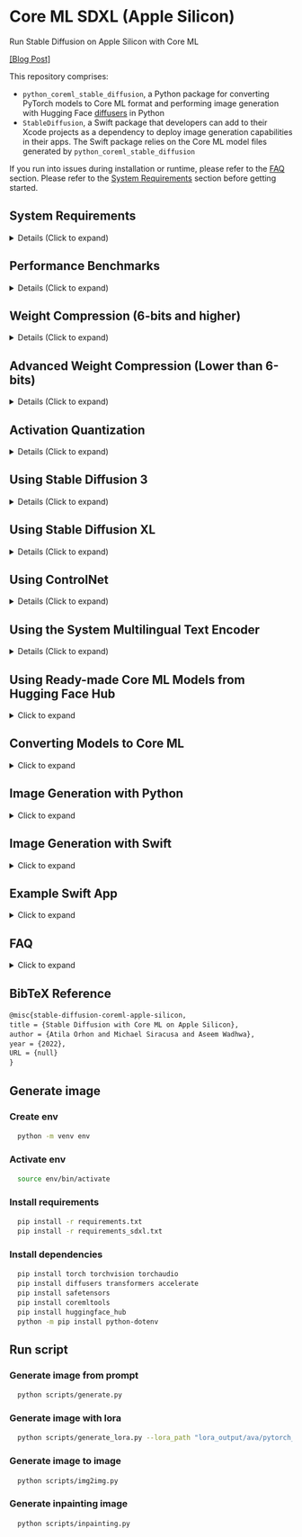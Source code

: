 # Core ML SDXL (Apple Silicon)

Run Stable Diffusion on Apple Silicon with Core ML

[\[Blog Post\]](https://machinelearning.apple.com/research/stable-diffusion-coreml-apple-silicon)

This repository comprises:

- `python_coreml_stable_diffusion`, a Python package for converting PyTorch models to Core ML format and performing
  image generation with Hugging Face [diffusers](https://github.com/huggingface/diffusers) in Python
- `StableDiffusion`, a Swift package that developers can add to their Xcode projects as a dependency to deploy image
  generation capabilities in their apps. The Swift package relies on the Core ML model files generated by
  `python_coreml_stable_diffusion`

If you run into issues during installation or runtime, please refer to the [FAQ](#faq) section. Please refer to
the [System Requirements](#system-requirements) section before getting started.

## <a name="system-requirements"></a> System Requirements

<details>
  <summary> Details (Click to expand) </summary>

Model Conversion:

 macOS | Python | coremltools |
:-----:|:------:|:-----------:|
 13.1  |  3.8   |     7.0     |

Project Build:

 macOS | Xcode | Swift |
:-----:|:-----:|:-----:|
 13.1  | 14.3  |  5.8  |

Target Device Runtime:

 macOS | iPadOS, iOS |
:-----:|:-----------:|
 13.1  |    16.2     |

Target Device Runtime ([With Memory Improvements](#compression-6-bits-and-higher)):

 macOS | iPadOS, iOS |
:-----:|:-----------:|
 14.0  |    17.0     |

Target Device Hardware Generation:

 Mac | iPad | iPhone |
:---:|:----:|:------:|
 M1  |  M1  |  A14   |

</details>

## <a name="performance-benchmark"></a> Performance Benchmarks

<details>
  <summary> Details (Click to expand) </summary>


[`stabilityai/stable-diffusion-2-1-base`](https://huggingface.co/apple/coreml-stable-diffusion-2-1-base) (512x512)

| Device            | `--compute-unit` | `--attention-implementation` | End-to-End Latency (s) | Diffusion Speed (iter/s) |
|-------------------|------------------|------------------------------|------------------------|--------------------------|
| iPhone 12 Mini    | `CPU_AND_NE`     | `SPLIT_EINSUM_V2`            | 18.5*                  | 1.44                     |
| iPhone 12 Pro Max | `CPU_AND_NE`     | `SPLIT_EINSUM_V2`            | 15.4                   | 1.45                     |
| iPhone 13         | `CPU_AND_NE`     | `SPLIT_EINSUM_V2`            | 10.8*                  | 2.53                     |
| iPhone 13 Pro Max | `CPU_AND_NE`     | `SPLIT_EINSUM_V2`            | 10.4                   | 2.55                     |
| iPhone 14         | `CPU_AND_NE`     | `SPLIT_EINSUM_V2`            | 8.6                    | 2.57                     |
| iPhone 14 Pro Max | `CPU_AND_NE`     | `SPLIT_EINSUM_V2`            | 7.9                    | 2.69                     |
| iPad Pro (M1)     | `CPU_AND_NE`     | `SPLIT_EINSUM_V2`            | 11.2                   | 2.19                     |
| iPad Pro (M2)     | `CPU_AND_NE`     | `SPLIT_EINSUM_V2`            | 7.0                    | 3.07                     |

<details>
  <summary> Details (Click to expand) </summary>

- This benchmark was conducted by Apple and Hugging Face using public beta versions of iOS 17.0, iPadOS 17.0 and macOS
  14.0 Seed 8 in August 2023.
- The performance data was collected using the `benchmark` branch of
  the [Diffusers app](https://github.com/huggingface/swift-coreml-diffusers)
- Swift code is not fully optimized, introducing up to ~10% overhead unrelated to Core ML model execution.
- The median latency value across 5 back-to-back end-to-end executions are reported
- The image generation procedure follows the standard configuration: 20 inference steps, 512x512 output image
  resolution, 77 text token sequence length, classifier-free guidance (batch size of 2 for unet).
- The actual prompt length does not impact performance because the Core ML model is converted with a static shape that
  computes the forward pass for all of the 77 elements (`tokenizer.model_max_length`) in the text token sequence
  regardless of the actual length of the input text.
- Weights are compressed to 6 bit precision. Please refer to [this section](#compression-6-bits-and-higher) for details.
- Activations are in float16 precision for both the GPU and the Neural Engine.
- `*` indicates that
  the [reduceMemory](https://github.com/apple/ml-stable-diffusion/blob/main/swift/StableDiffusion/pipeline/StableDiffusionPipeline.swift#L91)
  option was enabled which loads and unloads models just-in-time to avoid memory shortage. This added up to 2 seconds to
  the end-to-end latency.
- In the benchmark table, we report the best performing `--compute-unit` and `--attention-implementation` values per
  device. The former does not modify the Core ML model and can be applied during runtime. The latter modifies the Core
  ML model. Note that the best performing compute unit is model version and hardware-specific.
- Note that the performance optimizations in this repository (e.g. `--attention-implementation`) are generally
  applicable to Transformers and not customized to Stable Diffusion. Better performance may be observed upon custom
  kernel tuning. Therefore, these numbers do not represent **peak** HW capability.
- Performance may vary across different versions of Stable Diffusion due to architecture changes in the model itself.
  Each reported number is specific to the model version mentioned in that context.
- Performance may vary due to factors like increased system load from other applications or suboptimal device thermal
  state.

</details>


[`stabilityai/stable-diffusion-xl-base-1.0-ios`](https://huggingface.co/apple/coreml-stable-diffusion-xl-base-ios) (
768x768)

| Device            | `--compute-unit` | `--attention-implementation` | End-to-End Latency (s) | Diffusion Speed (iter/s) |
|-------------------|------------------|------------------------------|------------------------|--------------------------|
| iPhone 12 Pro     | `CPU_AND_NE`     | `SPLIT_EINSUM`               | 116*                   | 0.50                     |
| iPhone 13 Pro Max | `CPU_AND_NE`     | `SPLIT_EINSUM`               | 86*                    | 0.68                     |
| iPhone 14 Pro Max | `CPU_AND_NE`     | `SPLIT_EINSUM`               | 77*                    | 0.83                     |
| iPhone 15 Pro Max | `CPU_AND_NE`     | `SPLIT_EINSUM`               | 31                     | 0.85                     |
| iPad Pro (M1)     | `CPU_AND_NE`     | `SPLIT_EINSUM`               | 36                     | 0.69                     |
| iPad Pro (M2)     | `CPU_AND_NE`     | `SPLIT_EINSUM`               | 27                     | 0.98                     |

<details>
  <summary> Details (Click to expand) </summary>

- This benchmark was conducted by Apple and Hugging Face using iOS 17.0.2 and iPadOS 17.0.2 in September 2023.
- The performance data was collected using the `benchmark` branch of
  the [Diffusers app](https://github.com/huggingface/swift-coreml-diffusers)
- The median latency value across 5 back-to-back end-to-end executions are reported
- The image generation procedure follows this configuration: 20 inference steps, 768x768 output image resolution, 77
  text token sequence length, classifier-free guidance (batch size of 2 for unet).
- `Unet.mlmodelc` is compressed to 4.04 bit precision following
  the [Mixed-Bit Palettization](#compression-lower-than-6-bits) algorithm recipe
  published [here](https://huggingface.co/apple/coreml-stable-diffusion-mixed-bit-palettization/blob/main/recipes/stabilityai-stable-diffusion-xl-base-1.0_palettization_recipe.json)
- All models except for `Unet.mlmodelc` are compressed to 16 bit precision
- [madebyollin/sdxl-vae-fp16-fix](https://huggingface.co/madebyollin/sdxl-vae-fp16-fix)
  by [@madebyollin](https://github.com/madebyollin) was used as the source PyTorch model for `VAEDecoder.mlmodelc` in
  order to enable float16 weight and activation quantization for the VAE model.
- `--attention-implementation SPLIT_EINSUM` is chosen in lieu of `SPLIT_EINSUM_V2` due to the prohibitively long
  compilation time of the latter
- `*` indicates that
  the [reduceMemory](https://github.com/apple/ml-stable-diffusion/blob/main/swift/StableDiffusion/pipeline/StableDiffusionPipeline.swift#L91)
  option was enabled which loads and unloads models just-in-time to avoid memory shortage. This added significant
  overhead to the end-to-end latency. Note that end-to-end latency difference between `iPad Pro (M1)` and
  `iPhone 13 Pro Max` despite identical diffusion speed.
- The actual prompt length does not impact performance because the Core ML model is converted with a static shape that
  computes the forward pass for all of the 77 elements (`tokenizer.model_max_length`) in the text token sequence
  regardless of the actual length of the input text.
- In the benchmark table, we report the best performing `--compute-unit` and `--attention-implementation` values per
  device. The former does not modify the Core ML model and can be applied during runtime. The latter modifies the Core
  ML model. Note that the best performing compute unit is model version and hardware-specific.
- Note that the performance optimizations in this repository (e.g. `--attention-implementation`) are generally
  applicable to Transformers and not customized to Stable Diffusion. Better performance may be observed upon custom
  kernel tuning. Therefore, these numbers do not represent **peak** HW capability.
- Performance may vary across different versions of Stable Diffusion due to architecture changes in the model itself.
  Each reported number is specific to the model version mentioned in that context.
- Performance may vary due to factors like increased system load from other applications or suboptimal device thermal
  state.

</details>



[`stabilityai/stable-diffusion-xl-base-1.0`](https://huggingface.co/apple/coreml-stable-diffusion-xl-base) (1024x1024)

| Device                | `--compute-unit` | `--attention-implementation` | End-to-End Latency (s) | Diffusion Speed (iter/s) |
|-----------------------|------------------|------------------------------|------------------------|--------------------------|
| MacBook Pro (M1 Max)  | `CPU_AND_GPU`    | `ORIGINAL`                   | 46                     | 0.46                     |
| MacBook Pro (M2 Max)  | `CPU_AND_GPU`    | `ORIGINAL`                   | 37                     | 0.57                     |
| Mac Studio (M1 Ultra) | `CPU_AND_GPU`    | `ORIGINAL`                   | 25                     | 0.89                     |
| Mac Studio (M2 Ultra) | `CPU_AND_GPU`    | `ORIGINAL`                   | 20                     | 1.11                     |

<details>
  <summary> Details (Click to expand) </summary>

- This benchmark was conducted by Apple and Hugging Face using public beta versions of iOS 17.0, iPadOS 17.0 and macOS
  14.0 in July 2023.
- The performance data was collected by running the `StableDiffusion` Swift pipeline.
- The median latency value across 3 back-to-back end-to-end executions are reported
- The image generation procedure follows the standard configuration: 20 inference steps, 1024x1024 output image
  resolution, classifier-free guidance (batch size of 2 for unet).
- Weights and activations are in float16 precision
- Performance may vary across different versions of Stable Diffusion due to architecture changes in the model itself.
  Each reported number is specific to the model version mentioned in that context.
- Performance may vary due to factors like increased system load from other applications or suboptimal device thermal
  state. Given these factors, we do not report sub-second variance in latency.

</details>
</details>

## <a name="compression-6-bits-and-higher"></a> Weight Compression (6-bits and higher)

<details>
  <summary> Details (Click to expand) </summary>

coremltools-7.0 supports advanced weight compression techniques
for [pruning](https://coremltools.readme.io/v7.0/docs/pruning), [palettization](https://coremltools.readme.io/v7.0/docs/palettization-overview)
and [linear 8-bit quantization](https://coremltools.readme.io/v7.0/docs/quantization-aware-training). For these
techniques, `coremltools.optimize.torch.*` includes APIs that require fine-tuning to maintain accuracy at higher
compression rates whereas `coremltools.optimize.coreml.*` includes APIs that are applied post-training and are
data-free.

We demonstrate how
data-free [post-training palettization](https://coremltools.readme.io/v7.0/docs/post-training-palettization) implemented
in `coremltools.optimize.coreml.palettize_weights` enables us to achieve greatly improved performance for Stable
Diffusion on mobile devices. This API implements the [Fast Exact k-Means](https://arxiv.org/abs/1701.07204) algorithm
for optimal weight clustering which yields more accurate palettes. Using `--quantize-nbits {2,4,6,8}`
during [conversion](#converting-models-to-coreml) is going to apply this compression to the unet and text_encoder
models.

For best results, we
recommend [training-time palettization](https://coremltools.readme.io/v7.0/docs/training-time-palettization):
`coremltools.optimize.torch.palettization.DKMPalettizer` if fine-tuning your model is feasible. This API implements
the [Differentiable k-Means (DKM)](https://machinelearning.apple.com/research/differentiable-k-means) learned
palettization algorithm. In this exercise, we stick to post-training palettization for the sake of simplicity and ease
of reproducibility.

The Neural Engine is capable of accelerating models with low-bit palettization: 1, 2, 4, 6 or 8 bits. With iOS 17 and
macOS 14, compressed weights for Core ML models can be just-in-time decompressed during runtime (as opposed to
ahead-of-time decompression upon load) to match the precision of activation tensors. This yields significant memory
savings and enables models to run on devices with smaller RAM (e.g. iPhone 12 Mini). In addition, compressed weights are
faster to fetch from memory which reduces the latency of memory bandwidth-bound layers. The just-in-time decompression
behavior depends on the compute unit, layer type and hardware generation.

| Weight Precision |  `--compute-unit`  | [`stabilityai/stable-diffusion-2-1-base`](https://huggingface.co/apple/coreml-stable-diffusion-2-1-base) generating *"a high quality photo of a surfing dog"* |
|:----------------:|:------------------:|---------------------------------------------------------------------------------------------------------------------------------------------------------------|
|      6-bit       | cpuAndNeuralEngine | <img src="assets/palette6_cpuandne_readmereel.png">                                                                                                           |
|      16-bit      | cpuAndNeuralEngine | <img src="assets/float16_cpuandne_readmereel.png">                                                                                                            |
|      16-bit      |     cpuAndGPU      | <img src="assets/float16_gpu_readmereel.png">                                                                                                                 |

Note that there are minor differences across 16-bit (float16) and 6-bit results. These differences are comparable to the
differences across float16 and float32 or differences across compute units as exemplified above. We recommend a minimum
of 6 bits for palettizing Stable Diffusion. Smaller number of bits (1, 2 and 4) will require either fine-tuning or
advanced palettization techniques such as [MBP](#compression-lower-than-6-bits).

Resources:

- [Core ML Tools Docs: Optimizing Models](https://coremltools.readme.io/v7.0/docs/optimizing-models)
- [WWDC23 Session Video: Use Core ML Tools for machine learning model compression](https://developer.apple.com/videos/play/wwdc2023/10047)

</details>

## <a name="compression-lower-than-6-bits"></a> Advanced Weight Compression (Lower than 6-bits)

<details>
  <summary> Details (Click to expand) </summary>

This section describes an advanced compression algorithm
called [Mixed-Bit Palettization (MBP)](https://huggingface.co/blog/stable-diffusion-xl-coreml#what-is-mixed-bit-palettization)
built on top of
the [Post-Training Weight Palettization tools](https://apple.github.io/coremltools/docs-guides/source/post-training-palettization.html)
and using
the [Weights Metadata API](https://apple.github.io/coremltools/docs-guides/source/mlmodel-utilities.html#get-weights-metadata)
from [coremltools](https://github.com/apple/coremltools).

MBP builds a per-layer "palettization recipe" by picking a suitable number of bits among the Neural Engine supported
bit-widths of 1, 2, 4, 6 and 8 in order to achieve the minimum average bit-width while maintaining a desired level of
signal strength. The signal strength is measured by comparing the compressed model's output to that of the original
float16 model. Given the same random seed and text prompts, PSNR between denoised latents is computed. The compression
rate will depend on the model version as well as the tolerance for signal loss (drop in PSNR) since this algorithm is
adaptive.

|                                       3.41-bit                                        |                                       4.50-bit                                        |                                       6.55-bit                                        |                                      16-bit (original)                                       |
|:-------------------------------------------------------------------------------------:|:-------------------------------------------------------------------------------------:|:-------------------------------------------------------------------------------------:|:--------------------------------------------------------------------------------------------:|
| <img src="assets/mbp/a_high_quality_photo_of_a_surfing_dog.7667.final_3.41-bits.png"> | <img src="assets/mbp/a_high_quality_photo_of_a_surfing_dog.7667.final_4.50-bits.png"> | <img src="assets/mbp/a_high_quality_photo_of_a_surfing_dog.7667.final_6.55-bits.png"> | <img src="assets/mbp/a_high_quality_photo_of_a_surfing_dog.7667.final_float16_original.png"> |

For example, the original
float16 [stabilityai/stable-diffusion-xl-base-1.0](https://huggingface.co/stabilityai/stable-diffusion-xl-base-1.0)
model has an ~82 dB signal strength. Naively
applying [linear 8-bit quantization](https://coremltools.readme.io/docs/data-free-quantization) to the Unet model drops
the signal to ~65 dB. Instead, applying MBP yields an average of 2.81-bits quantization while maintaining a signal
strength of ~67 dB. This technique generally yields better results compared to using `--quantize-nbits` during model
conversion but requires a "pre-analysis" run that takes up to a few hours on a single GPU (`mps` or `cuda`).

Here is the signal strength (PSNR in dB) versus model size reduction (% of float16 size) for
`stabilityai/stable-diffusion-xl-base-1.0`. The `{1,2,4,6,8}-bit` curves are generated by progressively palettizing more
layers using a palette with fixed number of bits. The layers were ordered in ascending order of their isolated impact to
end-to-end signal strength so the cumulative compression's impact is delayed as much as possible. The mixed-bit curve is
based on falling back to a higher number of bits as soon as a layer's isolated impact to end-to-end signal integrity
drops below a threshold. Note that all curves based on palettization outperform linear 8-bit quantization at the same
model size except for 1-bit.

<img src="assets/mbp/stabilityai_stable-diffusion-xl-base-1.0_psnr_vs_size.png" width="640">

Here are the steps for applying this technique on another model version:

**Step 1:** Run the pre-analysis script to generate "recipes" with varying signal strength:

```python
python - m
python_coreml_stable_diffusion.mixed_bit_compression_pre_analysis - -model - version < model - version > -o < output - dir >
```

For popular base models, you may find the pre-computed pre-analysis
results [here](https://huggingface.co/apple/coreml-stable-diffusion-mixed-bit-palettization/tree/main/recipes).
Fine-tuned models models are likely to honor the recipes of their corresponding base models but this is untested.

**Step 2:** The resulting JSON file from Step 1 will list "baselines", e.g.:

```json
{
  "model_version": "stabilityai/stable-diffusion-xl-base-1.0",
  "baselines": {
    "original": 82.2,
    "linear_8bit": 66.025,
    "recipe_6.55_bit_mixedpalette": 79.9,
    "recipe_5.52_bit_mixedpalette": 78.2,
    "recipe_4.89_bit_mixedpalette": 76.8,
    "recipe_4.41_bit_mixedpalette": 75.5,
    "recipe_4.04_bit_mixedpalette": 73.2,
    "recipe_3.67_bit_mixedpalette": 72.2,
    "recipe_3.32_bit_mixedpalette": 71.4,
    "recipe_3.19_bit_mixedpalette": 70.4,
    "recipe_3.08_bit_mixedpalette": 69.6,
    "recipe_2.98_bit_mixedpalette": 68.6,
    "recipe_2.90_bit_mixedpalette": 67.8,
    "recipe_2.83_bit_mixedpalette": 67.0,
    "recipe_2.71_bit_mixedpalette": 66.3
  }
}
```

Among these baselines, select a recipe based on your desired signal strength. We recommend palettizing to ~4 bits
depending on the use case even if the signal integrity for lower bit values are higher than the linear 8-bit
quantization baseline.

Finally, apply the selected recipe to the float16 Core ML model as follows:

```python
python - m
python_coreml_stable_diffusion.mixed_bit_compression_apply - -mlpackage - path < path - to - float16 - unet - mlpackage > -o < output - dir > --pre - analysis - json - path < path - to - -pre - analysis - json > --selected - recipe < selected - recipe - string - key >
```

An example `<selected-recipe-string-key>` would be `"recipe_4.50_bit_mixedpalette"` which achieves an average of
4.50-bits compression (compressed from ~5.2GB to ~1.46GB for SDXL). Please note that signal strength does not directly
map to image-text alignment. Always verify that your MBP-compressed model variant is accurately generating images for
your test prompts.

</details>

## <a name="activation-quant"></a> Activation Quantization

<details>
  <summary> Details (Click to expand) </summary>

On newer hardware with A17 Pro or M4 chips, such as the iPhone 15 Pro, quantizing both activations and weight to int8
can leverage optimized compute on the Neural Engine which can be used to improve runtime latency in compute-bound
models.

In this section, we demonstrate how to
apply [Post Training Activation Quantization](https://apple.github.io/coremltools/docs-guides/source/opt-quantization-algos.html#post-training-data-calibration-activation-quantization),
using calibration data, on Stable Diffusion UNet model.

Similar to Mixed-Bit Palettization (MBP)
described [above](#a-namecompression-lower-than-6-bitsa-advanced-weight-compression-lower-than-6-bits), first, a
per-layer analysis is run to determine which intermediate activations are more sensitive to 8-bit compression.
Less sensitive layers are weight and activation quantized (W8A8), whereas more sensitive layers are only weight
quantized (W8A16).

Here are the steps for applying this technique:

**Step 1:** Generate calibration data

```python
python - m
python_coreml_stable_diffusion.activation_quantization - -model - version < model - version > --generate - calibration - data - o < output - dir >
```

A set of calibration text prompts are run through StableDiffusionPipeline and UNet model inputs are recorded and stored
as pickle files in `calibration_data_<model-version>` folder inside specified output directory.

**Step 2:** Run layer-wise sensitivity analysis

```python
python - m
python_coreml_stable_diffusion.activation_quantization - -model - version < model - version > --layerwise - sensitivity - -calibration - nsamples < num - samples > -o < output - dir >
```

This will run the analysis on all Convolutional and Attention (Einsum) modules in the model.
For each module, a compressed version is generated by quantizing only that layer’s weights and activations.
Then the PSNR between the outputs of the compressed and original model is calculated, using the same random seed and
text prompts.

This analysis takes up to a few hours on a single GPU (cuda). The number of calibration samples used to quantize the
model can be reduced to speed up the process.

The resulting JSON file looks like this:

```json
{
  "conv": {
    "conv_in": 30.74,
    "down_blocks.0.attentions.0.proj_in": 38.93,
    "down_blocks.0.attentions.0.transformer_blocks.0.attn1.to_q": 48.15,
    "down_blocks.0.attentions.0.transformer_blocks.0.attn1.to_k": 50.13,
    "down_blocks.0.attentions.0.transformer_blocks.0.attn1.to_v": 45.70,
    "down_blocks.0.attentions.0.transformer_blocks.0.attn1.to_out.0": 39.56,
    ...
  },
  "einsum": {
    "down_blocks.0.attentions.0.transformer_blocks.0.attn1.einsum": 25.34,
    "down_blocks.0.attentions.0.transformer_blocks.0.attn2.einsum": 31.76,
    "down_blocks.0.attentions.1.transformer_blocks.0.attn1.einsum": 23.40,
    "down_blocks.0.attentions.1.transformer_blocks.0.attn2.einsum": 31.56,
    ...
  },
  "model_version": "stabilityai/stable-diffusion-2-1-base"
}
```

**Step 3:** Generate quantized model

Using calibration data and layer-wise sensitivity the quantized CoreML model can be generated as follows:

```python
python - m
python_coreml_stable_diffusion.activation_quantization - -model - version < model - version > --quantize - pytorch - -conv - psnr
38 - -attn - psnr
26 - o < output - dir >
```

The PSNR thresholds determine which layers will be activation quantized. This number can be tuned to trade-off between
output quality and inference latency.

</details>

## <a name="using-stable-diffusion-3"></a> Using Stable Diffusion 3

<details>
  <summary> Details (Click to expand) </summary>

### Model Conversion

Stable Diffusion 3 uses some new and some old models to run. For the text encoders, the conversion can be done using a
similar command as before with the `--sd3-version` flag.

```bash
python -m python_coreml_stable_diffusion.torch2coreml --model-version stabilityai/stable-diffusion-3-medium --bundle-resources-for-swift-cli --convert-text-encoder --sd3-version -o <output-dir>
```

For the new models (MMDiT, a new VAE with 16 channels, and the T5 text encoder), there are a number of new CLI flags
that utilize the [DiffusionKit](https://www.github.com/argmaxinc/DiffusionKit) repo:

- `--sd3-version`: Indicates to the converter to treat this as a Stable Diffusion 3 model
- `--convert-mmdit`: Convert the MMDiT model
- `--convert-vae-decoder`: Convert the new VAE model (this will use the 16 channel version if --sd3-version is set)
- `--include-t5`: Downloads and includes a pre-converted T5 text encoder in the conversion

e.g.:

```bash
python -m python_coreml_stable_diffusion.torch2coreml --model-version stabilityai/stable-diffusion-3-medium --bundle-resources-for-swift-cli --convert-vae-decoder --convert-mmdit  --include-t5 --sd3-version -o <output-dir>
```

To convert the full pipeline with at 1024x1024 resolution, the following command may be used:

```bash
python -m python_coreml_stable_diffusion.torch2coreml --model-version stabilityai/stable-diffusion-3-medium --bundle-resources-for-swift-cli --convert-text-encoder --convert-vae-decoder --convert-mmdit --include-t5 --sd3-version --latent-h 128 --latent-w 128 -o <output-dir>
```

Keep in mind that the MMDiT model is quite large and will require increasingly more memory and time to convert as the
latent resolution increases.

Also note that currently the MMDiT model requires fp32 and therefore only supports `CPU_AND_GPU` compute units and
`ORIGINAL` attention implementation (the default for this pipeline).

### Swift Inference

Swift inference for Stable Diffusion 3 is similar to the previous versions. The only difference is that the `--sd3` flag
should be used to indicate that the model is a Stable Diffusion 3 model.

```bash
swift run StableDiffusionSample <prompt> --resource-path <output-mlpackages-directory/Resources> --output-path <output-dir> --compute-units cpuAndGPU --sd3
```

</details>

## <a name="using-stable-diffusion-xl"></a> Using Stable Diffusion XL

<details>
  <summary> Details (Click to expand) </summary>

### Model Conversion

e.g.:

```bash
python -m python_coreml_stable_diffusion.torch2coreml --convert-unet --convert-vae-decoder --convert-text-encoder --xl-version --model-version stabilityai/stable-diffusion-xl-base-1.0 --refiner-version stabilityai/stable-diffusion-xl-refiner-1.0 --bundle-resources-for-swift-cli --attention-implementation {ORIGINAL,SPLIT_EINSUM} -o <output-dir>
```

- `--xl-version`: Additional argument to pass to the conversion script when specifying an XL model
- `--refiner-version`: Additional argument to pass to the conversion script when specifying an XL refiner model,
  required
  for ["Ensemble of Expert Denoisers"](https://huggingface.co/docs/diffusers/main/en/api/pipelines/stable_diffusion/stable_diffusion_xl#1-ensemble-of-expert-denoisers)
  inference.
- `--attention-implementation`: `ORIGINAL` is recommended for `cpuAndGPU` for deployment on Mac
- `--attention-implementation`: `SPLIT_EINSUM` is recommended for `cpuAndNeuralEngine` for deployment on iPhone & iPad
- `--attention-implementation`: `SPLIT_EINSUM_V2` is not recommended for Stable Diffusion XL because of prohibitively
  long compilation time
- **Tip:** Adding `--latent-h 96 --latent-w 96` is recommended for iOS and iPadOS deployment which leads to 768x768
  generation as opposed to the default 1024x1024.
- **Tip:** Due to known float16 overflow issues in the original Stable Diffusion XL
  VAE, [the model conversion script enforces float32 precision](https://github.com/apple/ml-stable-diffusion/blob/main/python_coreml_stable_diffusion/torch2coreml.py#L486).
  Using a custom VAE version such
  as [madebyollin/sdxl-vae-fp16-fix](https://huggingface.co/madebyollin/sdxl-vae-fp16-fix)
  by [@madebyollin](https://github.com/madebyollin) via `--custom-vae-version madebyollin/sdxl-vae-fp16-fix` will
  restore the default float16 precision for VAE.

### Swift Inference

```bash
swift run StableDiffusionSample <prompt> --resource-path <output-mlpackages-directory/Resources> --output-path <output-dir> --compute-units {cpuAndGPU,cpuAndNeuralEngine} --xl
```

- Only the `base` model is required, `refiner` model is optional and will be used by default if provided in the resource
  directory
- ControlNet for XL is not yet supported

### Python Inference

```bash
python -m python_coreml_stable_diffusion.pipeline --prompt <prompt> --compute-unit {CPU_AND_GPU,CPU_AND_NE} -o <output-dir> -i <output-mlpackages-directory/Resources> --model-version stabilityai/stable-diffusion-xl-base-1.0
```

- `refiner` model is not yet supported
- ControlNet for XL is not yet supported

</details>

## <a name="using-controlnet"></a> Using ControlNet

<details>
  <summary> Details (Click to expand) </summary>

Example results using the prompt *"a high quality photo of a surfing dog"* conditioned on the scribble (leftmost):

<img src="assets/controlnet_readme_reel.png">

[ControlNet](https://huggingface.co/lllyasviel/ControlNet) allows users to condition image generation with Stable
Diffusion on signals such as edge maps, depth maps, segmentation maps, scribbles and pose. Thanks
to [@ryu38's contribution](https://github.com/apple/ml-stable-diffusion/pull/153), both the Python CLI and the Swift
package support ControlNet models. Please refer to [this section](#converting-models-to-coreml) for details on setting
up Stable Diffusion with ControlNet.

Note that ControlNet is not yet supported for Stable Diffusion XL.

</details>

## <a name="system-multilingual-text-encoder"></a> Using the System Multilingual Text Encoder

<details>
  <summary> Details (Click to expand) </summary>

With iOS 17 and macOS 14, `NaturalLanguage` framework introduced
the [NLContextualEmbedding](https://developer.apple.com/documentation/naturallanguage/nlcontextualembedding) which
provides Transformer-based textual embeddings for Latin (20 languages), Cyrillic (4 languages) and CJK (3 languages)
scripts. The WWDC23 session
titled [Explore Natural Language multilingual models](https://developer.apple.com/videos/play/wwdc2023/10042)
demonstrated how this powerful new model can be used by developers to train downstream tasks such as multilingual image
generation with Stable Diffusion.

The code to reproduce this demo workflow is made available in this repository. There are several ways in which this
workflow can be implemented. Here is an example:

**Step 1:** Curate an image-text dataset with the desired languages.

**Step 2:** Pre-compute the NLContextualEmbedding values and replace the text strings with these embedding vectors in
your dataset.

**Step 3:** Fine-tune a base model from Hugging Face Hub that is compatible with
the [StableDiffusionPipeline](https://huggingface.co/docs/diffusers/api/pipelines/stable_diffusion/overview) by using
your new dataset and replacing the default text_encoder with your pre-computed NLContextualEmbedding values.

**Step 4:** In order to be able to swap the text_encoder of a base model without training new layers, the base model's
`text_encoder.hidden_size` must match that of NLContextualEmbedding. If it doesn't, you will need to train a linear
projection layer to map between the two dimensionalities. After fine-tuning, this linear layer should be converted to
CoreML as follows:

```shell
python -m python_coreml_stable_diffusion.multilingual_projection --input-path <path-to-projection-torchscript> --output-dir <output-dir>
```

The command above will yield a `MultilingualTextEncoderProjection.mlmodelc` file under `--output-dir` and this should be
colocated with the rest of the Core ML model assets that were generated through `--bundle-resources-for-swift-cli`.

**Step 5:** The multilingual system text encoder can now be invoked by setting `useMultilingualTextEncoder` to true when
initializing a pipeline or setting `--use-multilingual-text-encoder` in the CLI. Note that the model assets are
distributed over-the-air so the first invocation will trigger asset downloads which is less than 100MB.

Resources:

- [WWDC23 Session Video: Explore Natural Language multilingual models](https://developer.apple.com/videos/play/wwdc2023/10042)
- [NLContextualEmbedding API Documentation](https://developer.apple.com/documentation/naturallanguage/nlcontextualembedding)

</details>

## <a name="using-converted-weights"></a> Using Ready-made Core ML Models from Hugging Face Hub

<details>
  <summary> Click to expand </summary>

🤗 Hugging Face ran the [conversion procedure](#converting-models-to-coreml) on the following models and made the Core ML
weights publicly available on the Hub. If you would like to convert a version of Stable Diffusion that is not already
available on the Hub, please refer to the [Converting Models to Core ML](#converting-models-to-coreml).

* 6-bit quantized models (suitable for iOS 17 and macOS 14):
    - [`CompVis/stable-diffusion-v1-4`](https://huggingface.co/apple/coreml-stable-diffusion-1-4-palettized)
    - [`runwayml/stable-diffusion-v1-5`](https://huggingface.co/apple/coreml-stable-diffusion-v1-5-palettized)
    - [`stabilityai/stable-diffusion-2-base`](https://huggingface.co/apple/coreml-stable-diffusion-2-base-palettized)
    - [
      `stabilityai/stable-diffusion-2-1-base`](https://huggingface.co/apple/coreml-stable-diffusion-2-1-base-palettized)

* Mixed-bit quantized models

- [
  `stabilityai/stable-diffusion-xl-base-1.0`](https://huggingface.co/apple/coreml-stable-diffusion-mixed-bit-palettization)
- [`stabilityai/stable-diffusion-xl-base-1.0-ios`](https://huggingface.co/apple/coreml-stable-diffusion-xl-base-ios)

* Uncompressed models:
    - [`CompVis/stable-diffusion-v1-4`](https://huggingface.co/apple/coreml-stable-diffusion-v1-4)
    - [`runwayml/stable-diffusion-v1-5`](https://huggingface.co/apple/coreml-stable-diffusion-v1-5)
    - [`stabilityai/stable-diffusion-2-base`](https://huggingface.co/apple/coreml-stable-diffusion-2-base)
    - [`stabilityai/stable-diffusion-2-1-base`](https://huggingface.co/apple/coreml-stable-diffusion-2-1-base)
    - [`stabilityai/stable-diffusion-xl-base-1.0`](https://huggingface.co/apple/coreml-stable-diffusion-xl-base)
    - [
      `stabilityai/stable-diffusion-xl-{base+refiner}-1.0`](https://huggingface.co/apple/coreml-stable-diffusion-xl-base-with-refiner)
    - [`stabilityai/stable-diffusion-3-medium`](https://huggingface.co/stabilityai/stable-diffusion-3-medium)

If you want to use any of those models you may download the weights and proceed
to [generate images with Python](#image-generation-with-python) or [Swift](#image-generation-with-swift).

There are several variants in each model repository. You may clone the whole repos using `git` and `git lfs` to download
all variants, or selectively download the ones you need.

To clone the repos using `git`, please follow this process:

**Step 1:** Install the `git lfs` extension for your system.

`git lfs` stores large files outside the main git repo, and it downloads them from the appropriate server after you
clone or checkout. It is available in most package managers, check [the installation page](https://git-lfs.com) for
details.

**Step 2:** Enable `git lfs` by running this command once:

```bash
git lfs install
```

**Step 3:** Use `git clone` to download a copy of the repo that includes all model variants. For Stable Diffusion
version 1.4, you'd issue the following command in your terminal:

```bash
git clone https://huggingface.co/apple/coreml-stable-diffusion-v1-4
```

If you prefer to download specific variants instead of cloning the repos, you can use the `huggingface_hub` Python
library. For example, to do generation in Python using the `ORIGINAL` attention implementation (
read [this section](#converting-models-to-coreml) for details), you could use the following helper code:

```Python
from huggingface_hub import snapshot_download
from pathlib import Path

repo_id = "apple/coreml-stable-diffusion-v1-4"
variant = "original/packages"

model_path = Path("./models") / (repo_id.split("/")[-1] + "_" + variant.replace("/", "_"))
snapshot_download(repo_id, allow_patterns=f"{variant}/*", local_dir=model_path, local_dir_use_symlinks=False)
print(f"Model downloaded at {model_path}")
```

`model_path` would be the path in your local filesystem where the checkpoint was saved. Please, refer
to [this post](https://huggingface.co/blog/diffusers-coreml) for additional details.

</details>

## <a name="converting-models-to-coreml"></a> Converting Models to Core ML

<details>
  <summary> Click to expand </summary>

**Step 1:** Create a Python environment and install dependencies:

```bash
conda create -n coreml_stable_diffusion python=3.8 -y
conda activate coreml_stable_diffusion
cd /path/to/cloned/ml-stable-diffusion/repository
pip install -e .
```

**Step 2:** Log in to or register for your [Hugging Face account](https://huggingface.co), generate
a [User Access Token](https://huggingface.co/settings/tokens) and use this token to set up Hugging Face API access by
running `huggingface-cli login` in a Terminal window.

**Step 3:** Navigate to the version of Stable Diffusion that you would like to use
on [Hugging Face Hub](https://huggingface.co/models?search=stable-diffusion) and accept its Terms of Use. The default
model version is [CompVis/stable-diffusion-v1-4](https://huggingface.co/CompVis/stable-diffusion-v1-4). The model
version may be changed by the user as described in the next step.

**Step 4:** Execute the following command from the Terminal to generate Core ML model files (`.mlpackage`)

```shell
python -m python_coreml_stable_diffusion.torch2coreml --convert-unet --convert-text-encoder --convert-vae-decoder --convert-safety-checker --model-version <model-version-string-from-hub> -o <output-mlpackages-directory>
```

**WARNING:** This command will download several GB worth of PyTorch checkpoints from Hugging Face. Please ensure that
you are on Wi-Fi and have enough disk space.

This generally takes 15-20 minutes on an M1 MacBook Pro. Upon successful execution, the 4 neural network models that
comprise Stable Diffusion will have been converted from PyTorch to Core ML (`.mlpackage`) and saved into the specified
`<output-mlpackages-directory>`. Some additional notable arguments:

- `--model-version`: The model version name as published on
  the [Hugging Face Hub](https://huggingface.co/models?search=stable-diffusion)

- `--refiner-version`: The refiner version name as published on
  the [Hugging Face Hub](https://huggingface.co/models?search=stable-diffusion). This is optional and if specified, this
  argument will convert and bundle the refiner unet alongside the model unet.

- `--bundle-resources-for-swift-cli`: Compiles all 4 models and bundles them along with necessary resources for text
  tokenization into `<output-mlpackages-directory>/Resources` which should provided as input to the Swift package. This
  flag is not necessary for the diffusers-based Python
  pipeline. [However using these compiled models in Python will significantly speed up inference](https://apple.github.io/coremltools/docs-guides/source/model-prediction.html#why-use-a-compiled-model).

- `--quantize-nbits`: Quantizes the weights of unet and text_encoder models down to 2, 4, 6 or 8 bits using a globally
  optimal k-means clustering algorithm. By default all models are weight-quantized to 16 bits even if this argument is
  not specified. Please refer to [this section](#compression-6-bits-and-higher for details and further guidance on
  weight compression.

- `--chunk-unet`: Splits the Unet model in two approximately equal chunks (each with less than 1GB of weights) for
  mobile-friendly deployment. This is **required** for Neural Engine deployment on iOS and iPadOS if weights are not
  quantized to 6-bits or less (`--quantize-nbits {2,4,6}`). This is not required for macOS. Swift CLI is able to consume
  both the chunked and regular versions of the Unet model but prioritizes the former. Note that chunked unet is not
  compatible with the Python pipeline because Python pipeline is intended for macOS only.

- `--attention-implementation`: Defaults to `SPLIT_EINSUM` which is the implementation described
  in [Deploying Transformers on the Apple Neural Engine](https://machinelearning.apple.com/research/neural-engine-transformers).
  `--attention-implementation SPLIT_EINSUM_V2` yields 10-30% improvement for mobile devices, still targeting the Neural
  Engine. `--attention-implementation ORIGINAL` will switch to an alternative implementation that should be used for CPU
  or GPU deployment on some Mac devices. Please refer to the [Performance Benchmark](#performance-benchmark) section for
  further guidance.

- `--check-output-correctness`: Compares original PyTorch model's outputs to final Core ML model's outputs. This flag
  increases RAM consumption significantly so it is recommended only for debugging purposes.

- `--convert-controlnet`: Converts ControlNet models specified after this option. This can also convert multiple models
  if you specify like `--convert-controlnet lllyasviel/sd-controlnet-mlsd lllyasviel/sd-controlnet-depth`.

- `--unet-support-controlnet`: enables a converted UNet model to receive additional inputs from ControlNet. This is
  required for generating image with using ControlNet and saved with a different name, `*_control-unet.mlpackage`,
  distinct from normal UNet. On the other hand, this UNet model can not work without ControlNet. Please use normal UNet
  for just txt2img.

- `--unet-batch-one`: use a batch size of one for the unet, this is needed if you do not want to do classifier free
  guidance, i.e. using a `guidance-scale` of less than one.

- `--convert-vae-encoder`: not required for text-to-image applications. Required for image-to-image applications in
  order to map the input image to the latent space.

</details>

## <a name="image-generation-with-python"></a> Image Generation with Python

<details>
  <summary> Click to expand </summary>

Run text-to-image generation using the example Python pipeline based
on [diffusers](https://github.com/huggingface/diffusers):

```shell
python -m python_coreml_stable_diffusion.pipeline --prompt "a photo of an astronaut riding a horse on mars" -i <core-ml-model-directory> -o </path/to/output/image> --compute-unit ALL --seed 93
```

Please refer to the help menu for all available arguments: `python -m python_coreml_stable_diffusion.pipeline -h`. Some
notable arguments:

- `-i`: Should point to the `-o` directory from Step 4 of [Converting Models to Core ML](#converting-models-to-coreml)
  section from above. If you specified `--bundle-resources-for-swift-cli` during conversion, then use the resulting
  `Resources` folder (which holds the compiled `.mlmodelc`
  files). [The compiled models load much faster after first use](https://apple.github.io/coremltools/docs-guides/source/model-prediction.html#why-use-a-compiled-model).
- `--model-version`: If you overrode the default model version while converting models to Core ML, you will need to
  specify the same model version here.
- `--compute-unit`: Note that the most performant compute unit for this particular implementation may differ across
  different hardware. `CPU_AND_GPU` or `CPU_AND_NE` may be faster than `ALL`. Please refer to
  the [Performance Benchmark](#performance-benchmark) section for further guidance.
- `--scheduler`: If you would like to experiment with different schedulers, you may specify it here. For available
  options, please see the help menu. You may also specify a custom number of inference steps by `--num-inference-steps`
  which defaults to 50.
- `--controlnet`: ControlNet models specified with this option are used in image generation. Use this option in the
  format `--controlnet lllyasviel/sd-controlnet-mlsd lllyasviel/sd-controlnet-depth` and make sure to use
  `--controlnet-inputs` in conjunction.
- `--controlnet-inputs`: Image inputs corresponding to each ControlNet model. Please provide image paths in same order
  as models in `--controlnet`, for example: `--controlnet-inputs image_mlsd image_depth`.
- `--unet-batch-one`: Do not batch unet predictions for the prompt and negative prompt. This requires the unet has been
  converted with a batch size of one, see `--unet-batch-one` option in conversion script.

</details>

## <a name="image-gen-swift"></a> Image Generation with Swift

<details>
  <summary> Click to expand </summary>

### Example CLI Usage

```shell
swift run StableDiffusionSample "a photo of an astronaut riding a horse on mars" --resource-path <output-mlpackages-directory>/Resources/ --seed 93 --output-path </path/to/output/image>
```

The output will be named based on the prompt and random seed:
e.g. `</path/to/output/image>/a_photo_of_an_astronaut_riding_a_horse_on_mars.93.final.png`

Please use the `--help` flag to learn about batched generation and more.

### Example Library Usage

```swift
import StableDiffusion
...
let pipeline = try StableDiffusionPipeline(resourcesAt: resourceURL)
pipeline.loadResources()
let image = try pipeline.generateImages(prompt: prompt, seed: seed).first
```

On iOS, the `reduceMemory` option should be set to `true` when constructing `StableDiffusionPipeline`

### Swift Package Details

This Swift package contains two products:

- `StableDiffusion` library
- `StableDiffusionSample` command-line tool

Both of these products require the Core ML models and tokenization resources to be supplied. When specifying resources
via a directory path that directory must contain the following:

- `TextEncoder.mlmodelc` or `TextEncoder2.mlmodelc (text embedding model)
- `Unet.mlmodelc` or `UnetChunk1.mlmodelc` & `UnetChunk2.mlmodelc` (denoising autoencoder model)
- `VAEDecoder.mlmodelc` (image decoder model)
- `vocab.json` (tokenizer vocabulary file)
- `merges.text` (merges for byte pair encoding file)

Optionally, for image2image, in-painting, or similar:

- `VAEEncoder.mlmodelc` (image encoder model)

Optionally, it may also include the safety checker model that some versions of Stable Diffusion include:

- `SafetyChecker.mlmodelc`

Optionally, for the SDXL refiner:

- `UnetRefiner.mlmodelc` (refiner unet model)

Optionally, for ControlNet:

- `ControlledUNet.mlmodelc` or `ControlledUnetChunk1.mlmodelc` & `ControlledUnetChunk2.mlmodelc` (enabled to receive
  ControlNet values)
- `controlnet/` (directory containing ControlNet models)
    - `LllyasvielSdControlnetMlsd.mlmodelc` (for example, from lllyasviel/sd-controlnet-mlsd)
    - `LllyasvielSdControlnetDepth.mlmodelc` (for example, from lllyasviel/sd-controlnet-depth)
    - Other models you converted

Note that the chunked version of Unet is checked for first. Only if it is not present will the full `Unet.mlmodelc` be
loaded. Chunking is required for iOS and iPadOS and not necessary for macOS.

</details>

## <a name="swift-app"></a> Example Swift App

<details>
  <summary> Click to expand </summary>

🤗 Hugging Face created an [open-source demo app](https://github.com/huggingface/swift-coreml-diffusers) on top of this
library. It's written in native Swift and Swift UI, and runs on macOS, iOS and iPadOS. You can use the code as a
starting point for your app, or to see how to integrate this library in your own projects.

Hugging Face has made the app [available in the Mac App Store](https://apps.apple.com/app/diffusers/id1666309574?mt=12).

</details>

## <a name="faq"></a> FAQ

<details>
  <summary> Click to expand </summary>
<details>


<summary> <b> Q1: </b> <code> ERROR: Failed building wheel for tokenizers or error: can't find Rust compiler </code> </summary>

<b> A1: </b> Please review this [potential solution](https://github.com/huggingface/transformers/issues/2831#issuecomment-592724471).
</details>


<details>
<summary> <b> Q2: </b> <code> RuntimeError: {NSLocalizedDescription = "Error computing NN outputs." </code> </summary>

<b> A2: </b> There are many potential causes for this error. In this context, it is highly likely to be encountered when your system is under increased memory pressure from other applications. Reducing memory utilization of other applications is likely to help alleviate the issue.
</details>

<details>
<summary> <b> <a name="low-mem-conversion"></a> Q3: </b> My Mac has 8GB RAM and I am converting models to Core ML using the example command. The process is getting killed because of memory issues. How do I fix this issue? </summary>

<b> A3: </b>  In order to minimize the memory impact of the model conversion process, please execute the following command instead:

```bash
python -m python_coreml_stable_diffusion.torch2coreml --convert-vae-encoder --model-version <model-version-string-from-hub> -o <output-mlpackages-directory> && \
python -m python_coreml_stable_diffusion.torch2coreml --convert-vae-decoder --model-version <model-version-string-from-hub> -o <output-mlpackages-directory> && \
python -m python_coreml_stable_diffusion.torch2coreml --convert-unet --model-version <model-version-string-from-hub> -o <output-mlpackages-directory> && \
python -m python_coreml_stable_diffusion.torch2coreml --convert-text-encoder --model-version <model-version-string-from-hub> -o <output-mlpackages-directory> && \
python -m python_coreml_stable_diffusion.torch2coreml --convert-safety-checker --model-version <model-version-string-from-hub> -o <output-mlpackages-directory> &&
```

If you need `--chunk-unet`, you may do so in yet another independent command which will reuse the previously exported
Unet model and simply chunk it in place:

```bash
python -m python_coreml_stable_diffusion.torch2coreml --convert-unet --chunk-unet -o <output-mlpackages-directory>
```

</details>

<details>
<summary> <b> Q4: </b> My Mac has 8GB RAM, should image generation work on my machine? </summary>

<b> A4: </b> Yes! Especially the `--compute-unit CPU_AND_NE` option should work under reasonable system load from other applications. Note that part of the [Example Results](#example-results) were generated using an M2 MacBook Air with 8GB RAM.
</details>

<details>
<summary> <b> Q5: </b> Every time I generate an image using the Python pipeline, loading all the Core ML models takes 2-3 minutes. Is this expected? </summary>

<b> A5: </b> Both `.mlpackage` and `.mlmodelc` models are compiled (also known as "model preparation" in Core ML terms) upon first load when a specific compute unit is specified. `.mlpackage` does not cache this compiled asset so each model load retriggers this compilation which may take up to a few minutes. On the other hand, `.mlmodelc` files do cache this compiled asset and non-first load times are reduced to just a few seconds.

In order to benefit from compilation caching, you may use the `.mlmodelc` assets instead of `.mlpackage` assets in both
Swift (default) and Python (possible thanks to [@lopez-hector](https://github.com/lopez-hector)'
s [contribution](https://github.com/apple/ml-stable-diffusion/commit/f3a212491cf531dd88493c89ad3d98d016db407f)) image
generation pipelines.


</details>


<details>
<summary> <b> <a name="q-mobile-app"></a> Q6: </b> I want to deploy <code>StableDiffusion</code>, the Swift package, in my mobile app. What should I be aware of? </summary>

<b> A6: </b>The [Image Generation with Swift](#image-gen-swift) section describes the minimum SDK and OS versions as well as the device models supported by this package. We recommend carefully testing the package on the device with the least amount of RAM available among your deployment targets.

The image generation process in `StableDiffusion` can yield over 2 GB of peak memory during runtime depending on the
compute units selected. On iPadOS, we recommend using `.cpuAndNeuralEngine` in your configuration and the `reduceMemory`
option when constructing a `StableDiffusionPipeline` to minimize memory pressure.

If your app crashes during image generation, consider adding
the [Increased Memory Limit](https://developer.apple.com/documentation/bundleresources/entitlements/com_apple_developer_kernel_increased-memory-limit)
capability to inform the system that some of your app’s core features may perform better by exceeding the default app
memory limit on supported devices.

On iOS, depending on the iPhone model, Stable Diffusion model versions, selected compute units, system load and design
of your app, this may still not be sufficient to keep your apps peak memory under the limit. Please remember, because
the device shares memory between apps and iOS processes, one app using too much memory can compromise the user
experience across the whole device.

We **strongly recommend** compressing your models following the recipes
in [Advanced Weight Compression (Lower than 6-bits)](#compression-lower-than-6-bits) for iOS deployment. This reduces
the peak RAM usage by up to 75% (from 16-bit to 4-bit) while preserving model output quality.

</details>

<details>
<summary> <b> Q7: </b> How do I generate images with different resolutions using the same Core ML models? </summary>

<b> A7: </b> The current version of `python_coreml_stable_diffusion` does not support single-model multi-resolution out of the box. However, developers may fork this project and leverage the [flexible shapes](https://coremltools.readme.io/docs/flexible-inputs) support from coremltools to extend the `torch2coreml` script by using `coremltools.EnumeratedShapes`. Note that, while the `text_encoder` is agnostic to the image resolution, the inputs and outputs of `vae_decoder` and `unet` models are dependent on the desired image resolution.
</details>

<details>
<summary> <b> Q8: </b> Are the Core ML and PyTorch generated images going to be identical? </summary>

<b> A8: </b> If desired, the generated images across PyTorch and Core ML can be made approximately identical. However, it is not guaranteed by default. There are several factors that might lead to different images across PyTorch and Core ML:


  <b> 1. Random Number Generator Behavior </b>

The main source of potentially different results across PyTorch and Core ML is the Random Number
Generator ([RNG](https://en.wikipedia.org/wiki/Random_number_generation)) behavior. PyTorch and Numpy have different
sources of randomness. `python_coreml_stable_diffusion` generally relies on Numpy for RNG (e.g. latents initialization)
and `StableDiffusion` Swift Library reproduces this RNG behavior by default. However, PyTorch-based pipelines such as
Hugging Face `diffusers` relies on PyTorch's RNG behavior. Thanks to
@liuliu's [contributions](https://github.com/apple/ml-stable-diffusion/pull/124), one can match the PyTorch (CPU/GPU)
RNG behavior in Swift by specifying `--rng torch/cuda` which selects the `torchRNG/cudaRNG` mode.

  <b> 2. PyTorch </b>

*"Completely reproducible results are not guaranteed across PyTorch releases, individual commits, or different
platforms. Furthermore, results may not be reproducible between CPU and GPU executions, even when using identical
seeds."* ([source](https://pytorch.org/docs/stable/notes/randomness.html#reproducibility)).

  <b> 3. Model Function Drift During Conversion </b>

The difference in outputs across corresponding PyTorch and Core ML models is a potential cause. The signal integrity is
tested during the conversion process (enabled via `--check-output-correctness` argument to
`python_coreml_stable_diffusion.torch2coreml`) and it is verified to be above a
minimum [PSNR](https://en.wikipedia.org/wiki/Peak_signal-to-noise_ratio) value as tested on random inputs. Note that
this is simply a sanity check and does not guarantee this minimum PSNR across all possible inputs. Furthermore, the
results are not guaranteed to be identical when executing the same Core ML models across different compute units. This
is not expected to be a major source of difference as the sample visual results indicate
in [this section](#compression-6-bits-and-higher).

  <b> 4. Weights and Activations Data Type </b>

When quantizing models from float32 to lower-precision data types such as float16, the generated images
are [known to vary slightly](https://lambdalabs.com/blog/inference-benchmark-stable-diffusion) in semantics even when
using the same PyTorch model. Core ML models generated by coremltools have float16 weights and activations by
default [unless explicitly overridden](https://github.com/apple/coremltools/blob/main/coremltools/converters/_converters_entry.py#L256).
This is not expected to be a major source of difference.

</details>

<details>
<summary> <b> Q9: </b> The model files are very large, how do I avoid a large binary for my App? </summary>

<b> A9: </b> The recommended option is to prompt the user to download these assets upon first launch of the app. This keeps the app binary size independent of the Core ML models being deployed. Disclosing the size of the download to the user is extremely important as there could be data charges or storage impact that the user might not be comfortable with.

</details>

<details>
<summary> <b> Q10: </b>  <code> `Could not initialize NNPACK! Reason: Unsupported hardware`  </code> </summary>

<b> A10: </b> This warning is safe to ignore in the context of this repository.

</details>

<details>
<summary> <b> Q11: </b>  <code> TracerWarning: Converting a tensor to a Python boolean might cause the trace to be incorrect </code> </summary>

<b> A11: </b> This warning is safe to ignore in the context of this repository.
</details>

<details>
<summary> <b> Q12: </b>  <code> UserWarning: resource_tracker: There appear to be 1 leaked semaphore objects to clean up at shutdown </code> </summary>

<b> A12: </b> If this warning is printed right after <code> zsh: killed     python -m python_coreml_stable_diffusion.torch2coreml ... </code>, then it is highly likely that your Mac has run out of memory while converting models to Core ML. Please see [Q3](#low-mem-conversion) from above for the solution.

</details>

</details>

</details>

## <a name="bibtex"></a> BibTeX Reference

```latex
@misc{stable-diffusion-coreml-apple-silicon,
title = {Stable Diffusion with Core ML on Apple Silicon},
author = {Atila Orhon and Michael Siracusa and Aseem Wadhwa},
year = {2022},
URL = {null}
}
```

## Generate image

### Create env
```bash
  python -m venv env
```

### Activate env
```bash
  source env/bin/activate
```

### Install requirements
```bash
  pip install -r requirements.txt
  pip install -r requirements_sdxl.txt
```

### Install dependencies

```bash
  pip install torch torchvision torchaudio
  pip install diffusers transformers accelerate
  pip install safetensors
  pip install coremltools
  pip install huggingface_hub
  python -m pip install python-dotenv
```

## Run script

### Generate image from prompt
```bash
  python scripts/generate.py
```
### Generate image with lora
```bash
  python scripts/generate_lora.py --lora_path "lora_output/ava/pytorch_lora_weights.safetensors"
```

### Generate image to image
```bash
  python scripts/img2img.py
```
### Generate inpainting image
```bash
  python scripts/inpainting.py
```
